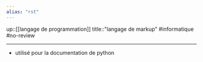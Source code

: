 ```yaml
---
alias: "rst"
---
```

up::[[langage de programmation]]
title::"langage de markup"
#informatique #no-review 

----
 - utilisé pour la documentation de python